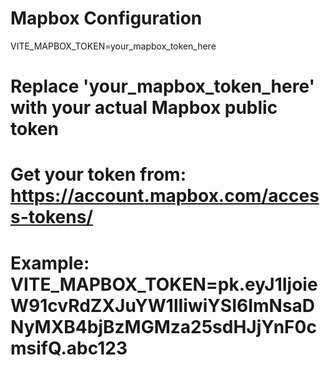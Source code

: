 # Mapbox Configuration
VITE_MAPBOX_TOKEN=your_mapbox_token_here

# Replace 'your_mapbox_token_here' with your actual Mapbox public token
# Get your token from: https://account.mapbox.com/access-tokens/
# Example: VITE_MAPBOX_TOKEN=pk.eyJ1IjoieW91cvRdZXJuYW1lIiwiYSI6ImNsaDNyMXB4bjBzMGMza25sdHJjYnF0cmsifQ.abc123
